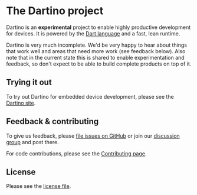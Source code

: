 # The Dartino project

Dartino is an **experimental** project to enable highly productive development
for devices. It is powered by the [Dart language](https://www.dartlang.org/docs/dart-up-and-running/ch02.html)
and a fast, lean runtime.

Dartino is very much incomplete. We'd be very happy to hear about things that
work well and areas that need more work (see feedback below). Also note that
in the current state this is shared to enable experimentation and feedback,
so don't expect to be able to build complete products on top of it.

## Trying it out

To try out Dartino for embedded device development, please see the
[Dartino site](http://dartino.github.io/sdk/).

## Feedback & contributing

To give us feedback, please
[file issues on GitHub](https://github.com/dartino/sdk/issues)
or join our
[discussion group](https://groups.google.com/forum/#!forum/fletch-discuss)
and post there.

For code contributions, please see the [Contributing page](https://github.com/dartino/sdk/wiki/Contributing).

## License

Please see the [license file](https://github.com/dartino/sdk/blob/master/LICENSE.md).
